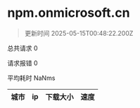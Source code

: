 
  # npm.onmicrosoft.cn

  > 更新时间 2025-05-15T00:48:22.200Z
  
  总共请求 0

  请求报错 0

  平均耗时 NaNms

|城市|ip|下载大小|速度|
|-----|----------|---|---|

  